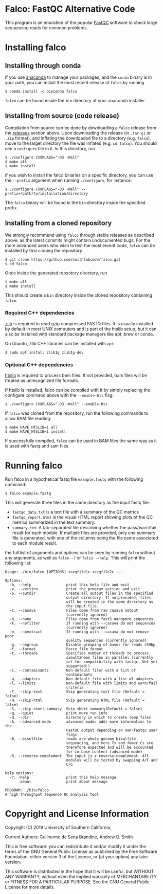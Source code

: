 # Falco: FastQC Alternative Code
This program is an emulation of the popular
[FastQC](https://www.bioinformatics.babraham.ac.uk/projects/fastqc) software to
check large sequencing reads for common problems.

Installing falco
================

## Installing through conda
If you use [anaconda](https://anaconda.org) to manage your packages, and the `conda` binary
is in your path, you can install the most recent release of `falco` by running
```
$ conda install -c bioconda falco
```

`falco` can be found inside the `bin` directory of your anaconda
installer.

## Installing from source (code release)

Compilation from source can be done by downloading a `falco` release from the
[releases](https://github.com/smithlabcode/falco/releases)
section above. Upon downloading the release (in `.tar.gz` or `.zip` format),
and inflating the downloaded file to a directory (e.g. `falco`), move to the
target directory the file was inflated (e.g. `cd falco`). You should see a
`configure` file in it. In this directory, run

```
$ ./configure CXXFLAGS="-O3 -Wall"
$ make all
$ make install
```
if you wish to install the falco binaries on a specific directory, you can use
the `--prefix` argument when running `./configure`, for instance:

```
$ ./configure CXXFLAGS="-O3 -Wall" --prefix=/path/to/installation/directory
```

The `falco` binary will be found in the `bin` directory inside the
specified prefix.

## Installing from a cloned repository
We strongly recommend using `falco` through stable releases as described above,
as the latest commits might contain undocumented bugs. For the more
advanced users who wish to test the most recent code, `falco` can be
installed by first cloning the repository

```
$ git clone https://github.com/smithlabcode/falco.git
$ cd falco
```

Once inside the generated repsotory directory, run
```
$ make all
$ make install
```

This should create a `bin` directory inside the cloned repository
containing `falco`.

### Required C++ dependencies

[zlib](https://zlib.net) is required to read gzip compressed FASTQ files. It is
usually installed by default in most UNIX computers and is part of the htslib
setup, but it can also be installed with standard package managers like
apt, brew or conda.

On Ubuntu, zlib C++ libraries can be installed with `apt`:
```
$ sudo apt install zlib1g zlib1g-dev
```

### Optional C++ dependencies

[htslib](https://github.com/samtools/htslib) is required to process bam
files. If not provided, bam files will be treated as unrecognized file
formats.

If htslib is installed, falco can be compiled with it by simply replacing the
configure command above with the `--enable-hts` flag:

```
$ ./configure CXXFLAGS="-O3 -Wall" --enable-hts
```

If `falco` was cloned from the repository, run the following commands
to allow BAM file reading:

```
$ make HAVE_HTSLIB=1 all
$ make HAVE_HTSLIB=1 install
```

If successfully compiled, `falco` can be used in BAM files the same way as it is
used with fastq and sam files.

Running falco
=============

Run falco in a hypothetical fastq file `example.fastq` with the following
command:
```
$ falco example.fastq
```

This will generate three files in the same directory as the input fastq file:
 * ``fastqc_data.txt`` is a text file with a summary of the QC
   metrics
 * ``fastqc_report.html`` is the visual HTML report showing plots of the
   QC metrics summarized in the text summary.
* ``summary.txt``: A tab-separated file describing whether the pass/warn/fail
  result for each module. If multiple files are provided, only one summary file
  is generated, with one of the columns being the file name associated to each
  module result.

the full list of arguments and options can be seen by running `falco` without any arguments, as well as `falco -?` or `falco --help`. This will print the following list:

```
Usage: ./bin/falco [OPTIONS] <seqfile1> <seqfile2> ...

Options:
  -h, --help                print this help file and exit
  -v, --version             print the program version and exit
  -o, --outdir              Create all output files in the specified
                            output directory. If notprovided, files
                            will be created in the same directory as
                            the input file.
  -C, --casava              Files come from raw casava output
                            (currently ignored)
  -n, --nano                Files come from fast5 nanopore sequences
  -F, --nofilter            If running with --casava do not sequences
                            (currently ignored)
  -e, --noextract           If running with --casava do not remove poor
                            quality sequences (currently ignored)
  -g, --nogroup             Disable grouping of bases for reads >50bp
  -f, --format              Force file format
  -t, --threads             Specifies number of threads to process
                            simultaneos files in parallel (currently
                            set for compatibility with fastqc. Not yet
                            supported!)
  -c, --contaminants        Non-default filer with a list of
                            contaminants
  -a, --adapters            Non-default file with a list of adapters
  -l, --limits              Non-default file with limits and warn/fail
                            criteria
  -T, --skip-text           Skip generating text file (Default = false)
  -H, --skip-html           Skip generating HTML file (Default = false)
  -S, --skip-short-summary  Skip short summary(Default = false)
  -q, --quiet               print more run info
  -d, --dir                 directory in which to create temp files
  -A, --advanced-mode       advanced mode: adds more information to the
                            FastQC output depending on non-fastqc user
                            flags
  -B, --bisulfite           reads are whole genome bisulfite
                            sequencing, and more Ts and fewer Cs are
                            therefore expected and will be accounted
                            for in base content (advanced mode)
  -R, --reverse-complement  The input is a reverse-complement. All
                            modules will be tested by swapping A/T and
                            C/G

Help options:
  -?, -help                 print this help message
      -about                print about message

PROGRAM: ./bin/falco
A high throughput sequence QC analysis tool
```
Copyright and License Information
=================================

Copyright (C) 2019
University of Southern California,

Current Authors: Guilherme de Sena Brandine, Andrew D. Smith

This is free software: you can redistribute it and/or modify it under
the terms of the GNU General Public License as published by the Free
Software Foundation, either version 3 of the License, or (at your
option) any later version.

This software is distributed in the hope that it will be useful, but
WITHOUT ANY WARRANTY; without even the implied warranty of
MERCHANTABILITY or FITNESS FOR A PARTICULAR PURPOSE.  See the GNU
General Public License for more details.
